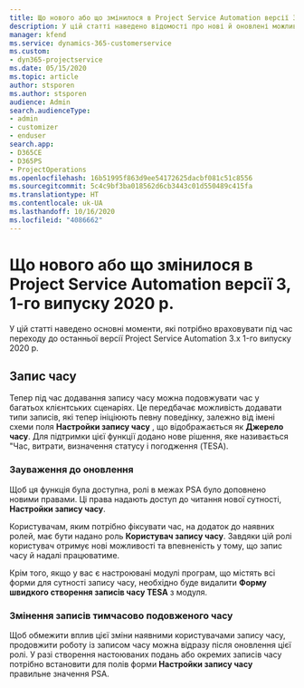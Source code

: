 ```yaml
---
title: Що нового або що змінилося в Project Service Automation версії 3.x, 1-го випуску 2020 р.
description: У цій статті наведено відомості про нові й оновлені можливості Project Service Automation версії 3, 1-го випуску 2020 р.
manager: kfend
ms.service: dynamics-365-customerservice
ms.custom:
- dyn365-projectservice
ms.date: 05/15/2020
ms.topic: article
author: stsporen
ms.author: stsporen
audience: Admin
search.audienceType:
- admin
- customizer
- enduser
search.app:
- D365CE
- D365PS
- ProjectOperations
ms.openlocfilehash: 16b51995f863d9ee54172625dacbf081c51c8556
ms.sourcegitcommit: 5c4c9bf3ba018562d6cb3443c01d550489c415fa
ms.translationtype: HT
ms.contentlocale: uk-UA
ms.lasthandoff: 10/16/2020
ms.locfileid: "4086662"
---
```

# <a name="whats-new-or-changed-in-project-service-automation-version-3-wave-1-2020"></a>Що нового або що змінилося в Project Service Automation версії 3, 1-го випуску 2020 р.
У цій статті наведено основні моменти, які потрібно враховувати під час переходу до останньої версії Project Service Automation 3.x 1-го випуску 2020 р.

## <a name="time-entry"></a>Запис часу
Тепер під час додавання запису часу можна подовжувати час у багатьох клієнтських сценаріях. Це передбачає можливість додавати типи записів, які тепер ініціюють певну поведінку, залежно від імені схеми поля **Настройки запису часу** , що відображається як **Джерело часу**. Для підтримки цієї функції додано нове рішення, яке називається "Час, витрати, визначення статусу і погодження (TESA).

### <a name="upgrade-consideration"></a>Зауваження до оновлення
Щоб ця функція була доступна, ролі в межах PSA було доповнено новими правами. Ці права надають доступ до читання нової сутності, **Настройки запису часу**.

Користувачам, яким потрібно фіксувати час, на додаток до наявних ролей, має бути надано роль **Користувач запису часу**. Завдяки цій ролі користувач отримує нові можливості та впевненість у тому, що запис часу й надалі працюватиме.

Крім того, якщо у вас є настроювані модулі програм, що містять всі форми для сутності запису часу, необхідно буде видалити **Форму швидкого створення записів часу TESA** з модуля.

### <a name="currently-extended-time-entry-changes"></a>Змінення записів тимчасово подовженого часу
Щоб обмежити вплив цієї зміни наявними користувачами запису часу, продовжити роботу із записом часу можна відразу після оновлення цієї ролі. У разі створення настоюваних подань або окремих записів часу потрібно встановити для полів форми **Настройки запису часу** правильне значення PSA.
